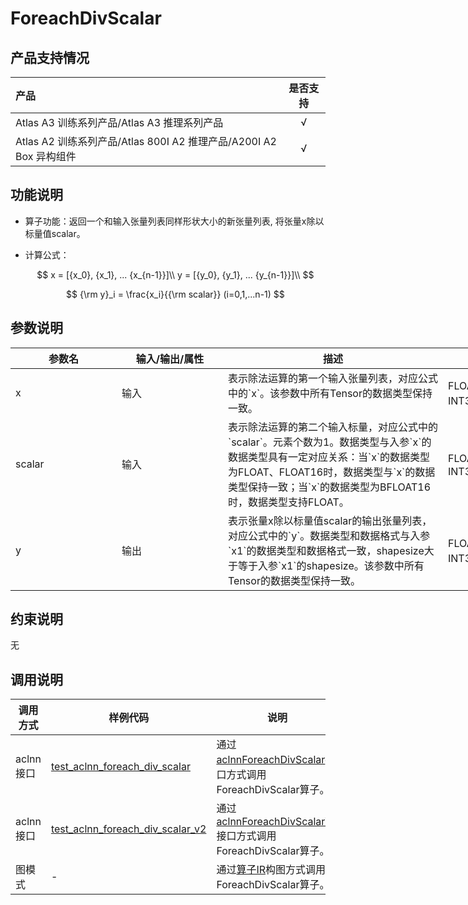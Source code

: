 # ForeachDivScalar

## 产品支持情况

|产品             |  是否支持  |
|:-------------------------|:----------:|
|  <term>Atlas A3 训练系列产品/Atlas A3 推理系列产品</term>   |     √    |
|  <term>Atlas A2 训练系列产品/Atlas 800I A2 推理产品/A200I A2 Box 异构组件</term>     |     √    |

## 功能说明

- 算子功能：返回一个和输入张量列表同样形状大小的新张量列表, 将张量x除以标量值scalar。

- 计算公式：

  $$
  x = [{x_0}, {x_1}, ... {x_{n-1}}]\\
  y = [{y_0}, {y_1}, ... {y_{n-1}}]\\
  $$

  $$
  {\rm y}_i = \frac{x_i}{{\rm scalar}} (i=0,1,...n-1)
  $$

## 参数说明

<table style="undefined;table-layout: fixed; width: 1005px"><colgroup>
  <col style="width: 170px">
  <col style="width: 170px">
  <col style="width: 352px">
  <col style="width: 213px">
  <col style="width: 100px">
  </colgroup>
  <thead>
    <tr>
      <th>参数名</th>
      <th>输入/输出/属性</th>
      <th>描述</th>
      <th>数据类型</th>
      <th>数据格式</th>
    </tr></thead>
  <tbody>
    <tr>
      <td>x</td>
      <td>输入</td>
      <td>表示除法运算的第一个输入张量列表，对应公式中的`x`。该参数中所有Tensor的数据类型保持一致。</td>
      <td>FLOAT32、FLOAT16、INT32、BFLOAT16</td>
      <td>ND</td>
    </tr>
    <tr>
      <td>scalar</td>
      <td>输入</td>
      <td>表示除法运算的第二个输入标量，对应公式中的`scalar`。元素个数为1。数据类型与入参`x`的数据类型具有一定对应关系：当`x`的数据类型为FLOAT、FLOAT16时，数据类型与`x`的数据类型保持一致；当`x`的数据类型为BFLOAT16时，数据类型支持FLOAT。</td>
      <td>FLOAT32、FLOAT16、INT32</td><!--V2多了个double-->
      <td>ND</td>
    </tr>
    <tr>
      <td>y</td>
      <td>输出</td>
      <td>表示张量x除以标量值scalar的输出张量列表，对应公式中的`y`。数据类型和数据格式与入参`x1`的数据类型和数据格式一致，shapesize大于等于入参`x1`的shapesize。该参数中所有Tensor的数据类型保持一致。</td>
      <td>FLOAT32、FLOAT16、INT32、BFLOAT16</td>
      <td>ND</td>
    </tr>
  </tbody></table>

## 约束说明

无

## 调用说明

| 调用方式   | 样例代码           | 说明                                         |
| ---------------- | --------------------------- | --------------------------------------------------- |
| aclnn接口  | [test_aclnn_foreach_div_scalar](examples/test_aclnn_foreach_div_scalar.cpp) | 通过[aclnnForeachDivScalar](docs/aclnnForeachDivScalar.md)接口方式调用ForeachDivScalar算子。 |
| aclnn接口  | [test_aclnn_foreach_div_scalar_v2](examples/test_aclnn_foreach_div_scalar_v2.cpp) | 通过[aclnnForeachDivScalarV2](docs/aclnnForeachDivScalarV2.md)接口方式调用ForeachDivScalar算子。 |
| 图模式 | -  | 通过[算子IR](op_graph/foreach_div_scalar_proto.h)构图方式调用ForeachDivScalar算子。         |

<!--[test_geir_foreach_div_scalar](examples/test_geir_foreach_div_scalar.cpp)-->